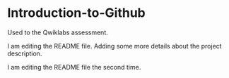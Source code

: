 # Introduction-to-Github
Used to the Qwiklabs assessment.

I am editing the README file. Adding some more details about the project description.

I am editing the README file the second time.

